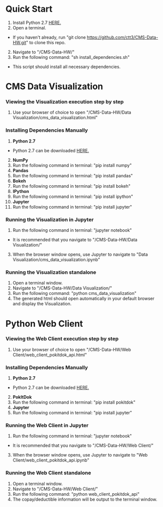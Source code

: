 # Quick Start
 1. Install Python 2.7 <a href="https://www.python.org/downloads/release/python-2710/" title="Python 2.7 Download" target="_blank">HERE.</a>
 1. Open a terminal.
   * If you haven't already, run "git clone https://github.com/ctt3/CMS-Data-HW.git" to clone this repo.
 2. Navigate to "/CMS-Data-HW/"
 3. Run the following command: "sh install_dependencies.sh"
   * This script should install all necessary dependencies.

# CMS Data Visualization

### Viewing the Visualization execution step by step
1. Use your browser of choice to open "/CMS-Data-HW/Data Visualization/cms_data_visualization.html"

### Installing Dependencies Manually
1. **Python 2.7**
  * Python 2.7 can be downloaded <a href="https://www.python.org/downloads/release/python-2710/" title="Python 2.7 Download" target="_blank">HERE.</a>
2. **NumPy**
  1. Run the following command in terminal: "pip install numpy"
3. **Pandas**
  1. Run the following command in terminal: "pip install pandas"
4. **Bokeh**
  1. Run the following command in terminal: "pip install bokeh"
3. **IPython**
  1. Run the following command in terminal: "pip install ipython"
4. **Jupyter**
  1. Run the following command in terminal: "pip install jupyter"

### Running the Visualization in Jupyter
1. Run the following command in terminal: "jupyter notebook"
  * It is recommended that you navigate to "/CMS-Data-HW/Data Visualization/"
3. When the browser window opens, use Jupyter to navigate to "Data Visualization/cms_data_visualization.ipynb"

### Running the Visualization standalone
1. Open a terminal window.
2. Navigate to "/CMS-Data-HW/Data Visualization/"
3. Run the following command: "python cms_data_visualization"
4. The generated html should open automatically in your default browser and display the Visualization.

# Python Web Client

### Viewing the Web Client execution step by step
1. Use your browser of choice to open "/CMS-Data-HW/Web Client/web_client_pokitdok_api.html"

### Installing Dependencies Manually
1. **Python 2.7**
  * Python 2.7 can be downloaded <a href="https://www.python.org/downloads/release/python-2710/" title="Python 2.7 Download" target="_blank">HERE.</a>
2. **PokItDok**
  1. Run the following command in terminal: "pip install pokitdok"
3. **Jupyter**
  1. Run the following command in terminal: "pip install jupyter"

### Running the Web Client in Jupyter
1. Run the following command in terminal: "jupyter notebook"
  * It is recommended that you navigate to "/CMS-Data-HW/Web Client/"
3. When the browser window opens, use Jupyter to navigate to "Web Client/web_client_pokitdok_api.ipynb"

### Running the Web Client standalone
1. Open a terminal window.
2. Navigate to "/CMS-Data-HW/Web Client/"
3. Run the following command: "python web_client_pokitdok_api"
4. The copay/deductible information will be output to the terminal window.
